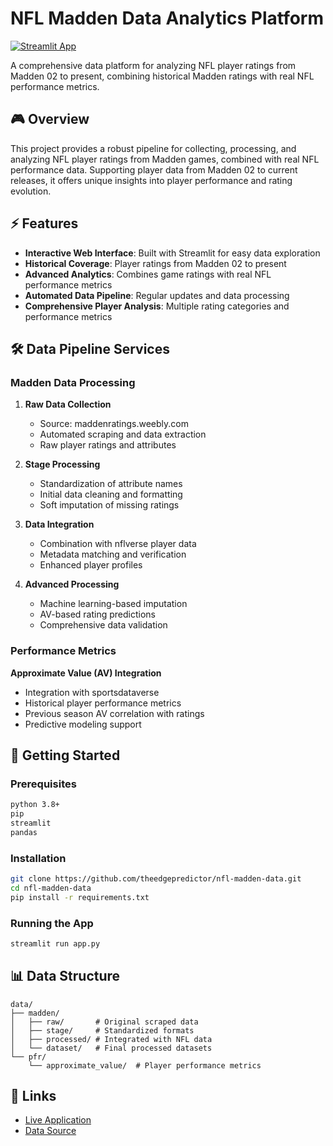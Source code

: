 # NFL Madden Data Analytics Platform

[![Streamlit App](https://static.streamlit.io/badges/streamlit_badge_black_white.svg)](https://nfl-madden-app.streamlit.app/)

A comprehensive data platform for analyzing NFL player ratings from Madden 02 to present, combining historical Madden ratings with real NFL performance metrics.

## 🎮 Overview

This project provides a robust pipeline for collecting, processing, and analyzing NFL player ratings from Madden games, combined with real NFL performance data. Supporting player data from Madden 02 to current releases, it offers unique insights into player performance and rating evolution.

## ⚡ Features

- **Interactive Web Interface**: Built with Streamlit for easy data exploration
- **Historical Coverage**: Player ratings from Madden 02 to present
- **Advanced Analytics**: Combines game ratings with real NFL performance metrics
- **Automated Data Pipeline**: Regular updates and data processing
- **Comprehensive Player Analysis**: Multiple rating categories and performance metrics

## 🛠️ Data Pipeline Services

### Madden Data Processing

1. **Raw Data Collection**
   - Source: maddenratings.weebly.com
   - Automated scraping and data extraction
   - Raw player ratings and attributes

2. **Stage Processing**
   - Standardization of attribute names
   - Initial data cleaning and formatting
   - Soft imputation of missing ratings

3. **Data Integration**
   - Combination with nflverse player data
   - Metadata matching and verification
   - Enhanced player profiles

4. **Advanced Processing**
   - Machine learning-based imputation
   - AV-based rating predictions
   - Comprehensive data validation

### Performance Metrics

**Approximate Value (AV) Integration**
- Integration with sportsdataverse
- Historical player performance metrics
- Previous season AV correlation with ratings
- Predictive modeling support

## 🚀 Getting Started

### Prerequisites
```bash
python 3.8+
pip
streamlit
pandas
```

### Installation
```bash
git clone https://github.com/theedgepredictor/nfl-madden-data.git
cd nfl-madden-data
pip install -r requirements.txt
```

### Running the App
```bash
streamlit run app.py
```

## 📊 Data Structure

```
data/
├── madden/
│   ├── raw/       # Original scraped data
│   ├── stage/     # Standardized formats
│   ├── processed/ # Integrated with NFL data
│   └── dataset/   # Final processed datasets
└── pfr/
    └── approximate_value/  # Player performance metrics
```

## 🔗 Links

- [Live Application](https://nfl-madden-app.streamlit.app/)
- [Data Source](https://maddenratings.weebly.com)
